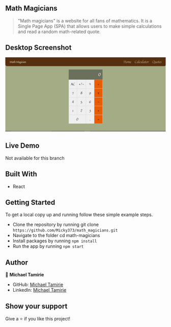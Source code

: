 ## Math Magicians

> "Math magicians" is a website for all fans of mathematics. It is a Single Page App (SPA) that allows users to make simple calculations and read a random math-related quote.

## Desktop Screenshot

![screenshot](./images/Desktop_screenshot.PNG)

<!-- ## Mobile Screenshot

![screenshot](./images/mobile_screenshot.jpg) -->

## Live Demo

Not available for this branch

## Built With

- React

## Getting Started

To get a local copy up and running follow these simple example steps.

- Clone the repository by running git clone `https://github.com/Micky373/math_magicians.git`
- Navigate to the folder cd math-magicians
- Install packages by running `npm install`
- Run the app by running `npm start`

## Author

👤 **Michael Tamirie**

- GitHub: [Michael Tamirie](https://github.com/Micky373)
- LinkedIn: [Michael Tamirie](https://www.linkedin.com/in/michael-tamirie-288a331ab)

## Show your support

Give a ⭐ if you like this project!

